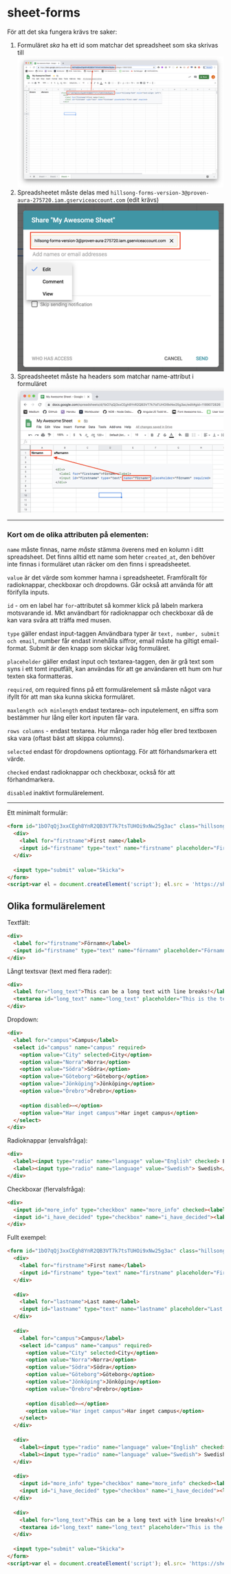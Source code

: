 # sheet-forms

För att det ska fungera krävs tre saker:
1. Formuläret _ska_ ha ett id som matchar det spreadsheet som ska skrivas till
![Must have matching ID](images/formid.png)
2. Spreadsheetet måste delas med `hillsong-forms-version-3@proven-aura-275720.iam.gserviceaccount.com` (edit krävs)
![Must share spreadsheet](images/share.png)
3. Spreadsheetet måste ha headers som matchar name-attribut i formuläret
![Must match name attribute](images/nameattribute.png)

----------------

### Kort om de olika attributen på elementen:

`name` måste finnas, name _måste_ stämma överens med en kolumn i ditt spreadsheet. Det finns alltid ett name som heter `created_at`, den behöver inte finnas i formuläret utan räcker om den finns i spreadsheetet.

`value` är det värde som kommer hamna i spreadsheetet. Framförallt för radioknappar, checkboxar och dropdowns. Går också att använda för att förifylla inputs.

`id` - om en label har `for`-attributet så kommer klick på labeln markera motsvarande id.
Mkt användbart för radioknappar och checkboxar då de kan vara svåra att träffa med musen.

`type` gäller endast input-taggen Användbara typer är `text, number, submit och email`, number får endast innehålla siffror, email måste ha giltigt email-format. Submit är den knapp som skickar iväg formuläret.

`placeholder` gäller endast input och textarea-taggen, den är grå text som syns i ett tomt inputfält, kan användas för att ge användaren ett hum om hur texten ska formatteras.

`required`, om required finns på ett formulärelement så måste något vara ifyllt för att man ska kunna skicka formuläret.

`maxlength och minlength` endast textarea– och inputelement, en siffra som bestämmer hur lång eller kort inputen får vara.

`rows columns` - endast textarea. Hur många rader hög eller bred textboxen ska vara (oftast bäst att skippa columns).

`selected` endast för dropdownens optiontagg. För att förhandsmarkera ett värde.

`checked` endast radioknappar och checkboxar, också för att förhandmarkera.

`disabled` inaktivt formulärelement.

----------------

Ett minimalt formulär:
```html
<form id="1bO7qQj3xxCEgh8YnR2QB3VT7k7tsTUHOi9xNw25g3ac" class="hillsong-form" style="text-align: left">
  <div>
    <label for="firstname">First name</label>
    <input id="firstname" type="text" name="firstname" placeholder="First name" required>
  </div>

  <input type="submit" value="Skicka">
</form>
<script>var el = document.createElement('script'); el.src = 'https://sheets-forms.netlify.app/script.js'; document.body.append(el);</script>
```

## Olika formulärelement

Textfält:
```html
<div>
  <label for="firstname">Förnamn</label>
  <input id="firstname" type="text" name="förnamn" placeholder="Förnamn" required>
</div>
```

Långt textsvar (text med flera rader):
```html
<div>
  <label for="long_text">This can be a long text with line breaks!</label>
  <textarea id="long_text" name="long_text" placeholder="This is the textarea placeholder text" rows="5" maxlength="160" required></textarea>
</div>
```

Dropdown:
```html
<div>
  <label for="campus">Campus</label>
  <select id="campus" name="campus" required>
    <option value="City" selected>City</option>
    <option value="Norra">Norra</option>
    <option value="Södra">Södra</option>
    <option value="Göteborg">Göteborg</option>
    <option value="Jönköping">Jönköping</option>
    <option value="Örebro">Örebro</option>

    <option disabled>—</option>
    <option value="Har inget campus">Har inget campus</option> 
  </select>
</div>
```

Radioknappar (envalsfråga):
```html
<div>
  <label><input type="radio" name="language" value="English" checked> English</label>
  <label><input type="radio" name="language" value="Swedish"> Swedish</label>
</div>
```

Checkboxar (flervalsfråga):
```html
<div>
  <input id="more_info" type="checkbox" name="more_info" checked><label for="more_info">I want more info</label>
  <input id="i_have_decided" type="checkbox" name="i_have_decided"><label for="i_have_decided">I have decided</label>
</div>
```



Fullt exempel:

```html
<form id="1bO7qQj3xxCEgh8YnR2QB3VT7k7tsTUHOi9xNw25g3ac" class="hillsong-form" style="text-align: left">
  <div>
    <label for="firstname">First name</label>
    <input id="firstname" type="text" name="firstname" placeholder="First name" required>
  </div>

  <div>
    <label for="lastname">Last name</label>
    <input id="lastname" type="text" name="lastname" placeholder="Last name" required>
  </div>

  <div>
    <label for="campus">Campus</label>
    <select id="campus" name="campus" required>
      <option value="City" selected>City</option>
      <option value="Norra">Norra</option>
      <option value="Södra">Södra</option>
      <option value="Göteborg">Göteborg</option>
      <option value="Jönköping">Jönköping</option>
      <option value="Örebro">Örebro</option>

      <option disabled>—</option>
      <option value="Har inget campus">Har inget campus</option> 
    </select>
  </div>

  <div>
    <label><input type="radio" name="language" value="English" checked> English</label>
    <label><input type="radio" name="language" value="Swedish"> Swedish</label>
  </div>

  <div>
    <input id="more_info" type="checkbox" name="more_info" checked><label for="more_info">I want more info</label>
    <input id="i_have_decided" type="checkbox" name="i_have_decided"><label for="i_have_decided">I have decided</label>
  </div>

  <div>
    <label for="long_text">This can be a long text with line breaks!</label>
    <textarea id="long_text" name="long_text" placeholder="This is the textarea placeholder text" rows="5" required></textarea>
  </div>

  <input type="submit" value="Skicka">
</form>
<script>var el = document.createElement('script'); el.src= 'https://sheets-forms.netlify.app/script.js'; document.body.append(el);</script>
```
